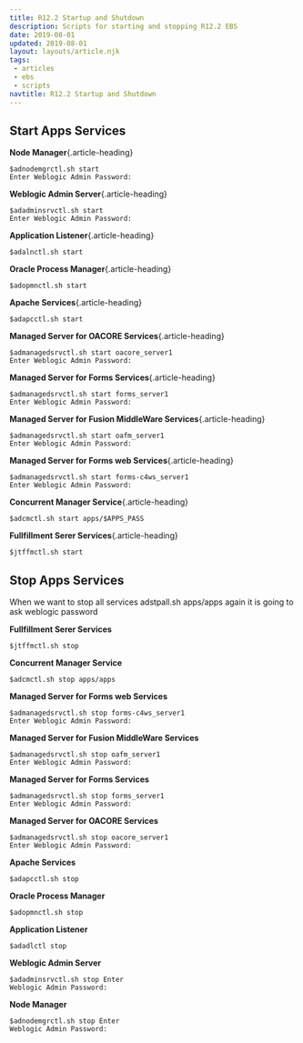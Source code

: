 ```yaml
---
title: R12.2 Startup and Shutdown
description: Scripts for starting and stopping R12.2 EBS
date: 2019-08-01
updated: 2019-08-01
layout: layouts/article.njk
tags: 
 - articles
 - ebs
 - scripts
navtitle: R12.2 Startup and Shutdown
---
```


## Start Apps Services

**Node Manager**{.article-heading}
```	
$adnodemgrctl.sh start 
Enter Weblogic Admin Password:
```
**Weblogic Admin Server**{.article-heading}
```	
$adadminsrvctl.sh start 
Enter Weblogic Admin Password:
```	
**Application Listener**{.article-heading}
```	
$adalnctl.sh start
```	
**Oracle Process Manager**{.article-heading}
```	
$adopmnctl.sh start
```	
**Apache Services**{.article-heading}
```	
$adapcctl.sh start
```	
**Managed Server for OACORE Services**{.article-heading}
```	
$admanagedsrvctl.sh start oacore_server1 
Enter Weblogic Admin Password:
```	
**Managed Server for Forms Services**{.article-heading}
```	
$admanagedsrvctl.sh start forms_server1 
Enter Weblogic Admin Password:
```	
**Managed Server for Fusion MiddleWare  Services**{.article-heading}
```	
$admanagedsrvctl.sh start oafm_server1 
Enter Weblogic Admin Password:
```	
**Managed Server for Forms web  Services**{.article-heading}
```	
$admanagedsrvctl.sh start forms-c4ws_server1 
Enter Weblogic Admin Password:
```	
**Concurrent Manager Service**{.article-heading}
```	
$adcmctl.sh start apps/$APPS_PASS
```	
**Fullfillment Serer Services**{.article-heading}
```	
$jtffmctl.sh start
```	

## Stop Apps Services

When we want to stop all services adstpall.sh apps/apps again it is going to ask weblogic password

**Fullfillment Serer Services**
```	
$jtffmctl.sh stop
```	
**Concurrent Manager Service**
```	
$adcmctl.sh stop apps/apps
```	
**Managed Server for Forms web  Services**
```	
$admanagedsrvctl.sh stop forms-c4ws_server1 
Enter Weblogic Admin Password:
```	
**Managed Server for Fusion MiddleWare  Services**
```	
$admanagedsrvctl.sh stop oafm_server1 
Enter Weblogic Admin Password:
```	
**Managed Server for Forms Services**
```	
$admanagedsrvctl.sh stop forms_server1 
Enter Weblogic Admin Password:
```	
**Managed Server for OACORE Services**
```	
$admanagedsrvctl.sh stop oacore_server1 
Enter Weblogic Admin Password:
```	
**Apache Services**
```	
$adapcctl.sh stop
```	
**Oracle Process Manager**
```	
$adopmnctl.sh stop
```	
**Application Listener**
```	
$adadlctl stop
```	
**Weblogic Admin Server**
```	
$adadminsrvctl.sh stop Enter 
Weblogic Admin Password:
```	
**Node Manager**
```	
$adnodemgrctl.sh stop Enter 
Weblogic Admin Password:
```	